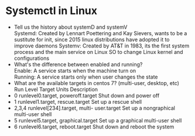 # Systemctl in Linux
* Tell us the history about systemD and systemV  
Systemd: Created by Lennart Poettering and Kay Sievers, wants to be a sustitute for init, since 2015 linux distributions have adopted it to improve daemons
Systemv: Created by AT&T in 1983, its the first system process and the main service on Linux SO to change Linux kernel and configurations
* What's the difference between enabled and running?  
Enable: A service starts when the machine turn on  
Running: A service starts only when user changes the state 
* What are the available targets in centos 7? (multi-user, desktop, etc)  
Run Level	Target Units	Description  
* 0	runlevel0.target, poweroff.target	Shut down and power off  
* 1	runlevel1.target, rescue.target	Set up a rescue shell  
* 2,3,4	runlevel[234].target, multi- user.target	Set up a nongraphical multi-user shell  
* 5	runlevel5.target, graphical.target	Set up a graphical multi-user shell  
* 6	runlevel6.target, reboot.target	Shut down and reboot the system  